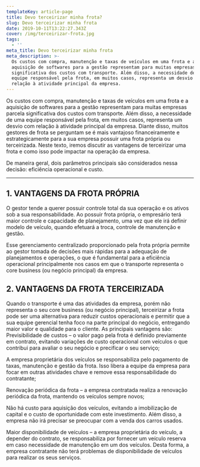 ```yaml
---
templateKey: article-page
title: Devo terceirizar minha frota?
slug: Devo terceirizar minha frota
date: 2019-10-11T13:22:27.343Z
cover: /img/terceirizar-frota.jpg
tags:
  - ''
meta_title: Devo terceirizar minha frota
meta_description: >-
  Os custos com compra, manutenção e taxas de veículos em uma frota e a
  aquisição de softwares para a gestão representam para muitas empresas parcela
  significativa dos custos com transporte. Além disso, a necessidade de uma
  equipe responsável pela frota, em muitos casos, representa um desvio com
  relação à atividade principal da empresa.
---
```

Os custos com compra, manutenção e taxas de veículos em uma frota e a aquisição de softwares para a gestão representam para muitas empresas parcela significativa dos custos com transporte. Além disso, a necessidade de uma equipe responsável pela frota, em muitos casos, representa um desvio com relação à atividade principal da empresa. Diante disso, muitos gestores de frota se perguntam se é mais vantajoso financeiramente e estrategicamente para a sua empresa possuir uma frota própria ou terceirizada. Neste texto, iremos discutir as vantagens de terceirizar uma frota e como isso pode impactar na operação da empresa.

De maneira geral, dois parâmetros principais são considerados nessa decisão: eficiência operacional e custo.

- - -



## 1. VANTAGENS DA FROTA PRÓPRIA

O gestor tende a querer possuir controle total da sua operação e os ativos sob a sua responsabilidade. Ao possuir frota própria, o empresário terá maior controle e capacidade de planejamento, uma vez que ele irá definir modelo de veículo, quando efetuará a troca, controle de manutenção e gestão.

Esse gerenciamento centralizado proporcionado pela frota própria permite ao gestor tomada de decisões mais rápidas para a adequação de planejamentos e operações, o que é fundamental para a eficiência operacional principalmente nos casos em que o transporte representa o core business (ou negócio principal) da empresa.



## 2. VANTAGENS DA FROTA TERCEIRIZADA

Quando o transporte é uma das atividades da empresa, porém não representa o seu core business (ou negócio principal), terceirizar a frota pode ser uma alternativa para reduzir custos operacionais e permitir que a sua equipe gerencial tenha foco na parte principal do negócio, entregando maior valor e qualidade para o cliente. As principais vantagens são:
Previsibilidade de custos – o valor pago pela frota é definido previamente em contrato, evitando variações de custo operacional com veículos o que contribui para avaliar o seu negócio e precificar o seu serviço;

A empresa proprietária dos veículos se responsabiliza pelo pagamento de taxas, manutenção e gestão da frota. Isso libera a equipe da empresa para focar em outras atividades chave e remove essa responsabilidade do contratante;

Renovação periódica da frota – a empresa contratada realiza a renovação periódica da frota, mantendo os veículos sempre novos;

Não há custo para aquisição dos veículos, evitando a imobilização de capital e o custo de oportunidade com este investimento. Além disso,  a empresa não irá precisar se preocupar com a venda dos carros usados.

Maior disponibilidade de veículos – a empresa proprietária do veículo, a depender do contrato, se responsabiliza por fornecer um veículo reserva em caso necessidade de manutenção em um dos veículos. Desta forma, a empresa contratante não terá problemas de disponibilidade de veículos para realizar os seus serviços.
